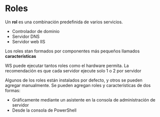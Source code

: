 # Roles

Un **rol** es una combinación predefinida de varios servicios. 

* Controlador de dominio
* Servidor DNS
* Servidor web IIS

Los roles stan formados por componentes más pequeños llamados **características**

WS puede ejecutar tantos roles como el hardware permita. La recomendación es que cada servidor ejecute solo 1 o 2 por servidor

Algunos de los roles están instalados por defecto, y otros se pueden agregar manualmente. Se pueden agregan roles y características de dos formas:

* Gráficamente mediante un asistente en la consola de administración de servidor
* Desde la consola de PowerShell
